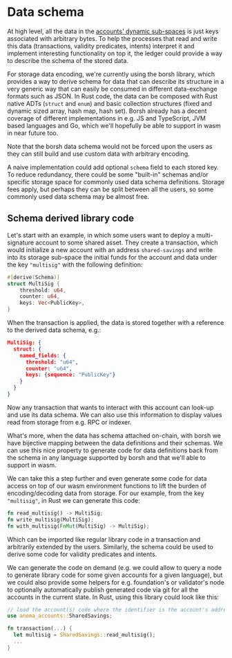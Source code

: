 # Data schema

At high level, all the data in the [accounts' dynamic sub-spaces](accounts.md#dynamic-storage-sub-space) is just keys associated with arbitrary bytes. To help the processes that read and write this data (transactions, validity predicates, intents) interpret it and implement interesting functionality on top it, the ledger could provide a way to describe the schema of the stored data.

For storage data encoding, we're currently using the borsh library, which provides a way to derive schema for data that can describe its structure in a very generic way that can easily be consumed in different data-exchange formats such as JSON. In Rust code, the data can be composed with Rust native ADTs (`struct` and `enum`) and basic collection structures (fixed and dynamic sized array, hash map, hash set). Borsh already has a decent coverage of different implementations in e.g. JS and TypeScript, JVM based languages and Go, which we'll hopefully be able to support in wasm in near future too.

Note that the borsh data schema would not be forced upon the users as they can still build and use custom data with arbitrary encoding.

A naive implementation could add optional `schema` field to each stored key. To reduce redundancy, there could be some "built-in" schemas and/or specific storage space for commonly used data schema definitions. Storage fees apply, but perhaps they can be split between all the users, so some commonly used data schema may be almost free.

## Schema derived library code

Let's start with an example, in which some users want to deploy a multi-signature account to some shared asset. They create a transaction, which would initialize a new account with an address `shared-savings` and write into its storage sub-space the initial funds for the account and data under the key `"multisig"` with the following definition:

```rust
#[derive(Schema)]
struct MultiSig {
    threshold: u64,
    counter: u64,
    keys: Vec<PublicKey>,
}
```

When the transaction is applied, the data is stored together with a reference to the derived data schema, e.g.:

```json
MultiSig: {
  struct: {
    named_fields: {
      threshold: "u64",
      counter: "u64",
      keys: {sequence: "PublicKey"}
    }
  }
}
```

Now any transaction that wants to interact with this account can look-up and use its data schema. We can also use this information to display values read from storage from e.g. RPC or indexer.

What's more, when the data has schema attached on-chain, with borsh we have bijective mapping between the data definitions and their schemas. We can use this nice property to generate code for data definitions back from the schema in any language supported by borsh and that we'll able to support in wasm.

We can take this a step further and even generate some code for data access on top of our wasm environment functions to lift the burden of encoding/decoding data from storage. For our example, from the key `"multisig"`, in Rust we can generate this code:

```rust
fn read_multisig() -> MultiSig;
fn write_multisig(MultiSig);
fn with_multisig(FnMut(MultiSig) -> MultiSig);
```

Which can be imported like regular library code in a transaction and arbitrarily extended by the users. Similarly, the schema could be used to derive some code for validity predicates and intents.

We can generate the code on demand (e.g. we could allow to query a node to generate library code for some given accounts for a given language), but we could also provide some helpers for e.g. foundation's or validator's node to optionally automatically publish generated code via git for all the accounts in the current state. In Rust, using this library could look like this:

```rust
// load the account(s) code where the identifier is the account's address.
use anoma_accounts::SharedSavings;

fn transaction(...) {
  let multisig = SharedSavings::read_multisig();
  ...
}
```
